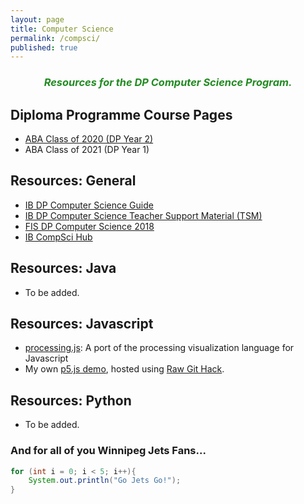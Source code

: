 ```yaml
---
layout: page
title: Computer Science
permalink: /compsci/
published: true
---
```


<div><h3 style = color:ForestGreen; align="center"><i>Resources for the DP Computer Science Program.</i></h3></div>

## Diploma Programme Course Pages
- [ABA Class of 2020 (DP Year 2)](pages/2019-ABA-CS.html)
- ABA Class of 2021 (DP Year 1)

## Resources: General
- [IB DP Computer Science Guide](http://xmltwo.ibo.org/publications/DP/Group5/d_5_comsc_gui_1201_1/html/67.207.142.65/exist/rest/app/gui.xql@doc=d_5_comsc_gui_1201_1_e&part=1&chapter=1.html)
- [IB DP Computer Science Teacher Support Material (TSM)](https://ibpublishing.ibo.org/live-exist/rest/app/tsm.xql?doc=d_4_comsc_tsm_1201_2_e&part=1&chapter=1)
- [FIS DP Computer Science 2018](https://sites.google.com/a/fis.edu/fiscomp/)
- [IB CompSci Hub](https://ib.compscihub.net/)

## Resources: Java
- To be added.

## Resources: Javascript
- [processing.js](http://processingjs.org/): A port of the processing visualization language for Javascript
- My own [p5.js demo](https://rawcdn.githack.com/mvpoirier/p5js/677a284ab2b01db06b1b2148c28c24ced95b2e36/p5-js-testbed/index.html), hosted using [Raw Git Hack](https://raw.githack.com/).

## Resources: Python
- To be added.

### And for all of you Winnipeg Jets Fans...
```Java
for (int i = 0; i < 5; i++){
    System.out.println("Go Jets Go!");
}
```